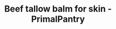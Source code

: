 ---
title: "Beef tallow balm for skin - PrimalPantry"
description: "Achieve a natural glow without the chemical nasties using beef tallow balm for skin from PrimalPantry"
type: custom
layout: products/tallow-skin-v1
balm-or-lav-60ml: price_1QKTaPFZRwx5tlYm5Eja3cDN
balm-or-ros-60ml: price_1QKTaPFZRwx5tlYmKaucrO1T
balm-or-neu-60ml: price_1QQFC1FZRwx5tlYmO05jTBP3
balm-or-van-60ml: price_1QKTaPFZRwx5tlYmkY0ItNsh
balm-or-patch-60ml: price_1QKTaPFZRwx5tlYmDHGwepLz
balm-or-orang-60ml: price_1QKTaPFZRwx5tlYmfBkYKLf5
balm-or-cedar-60ml: price_1QKTaPFZRwx5tlYmAwrOu4TS
balm-or-frank-60ml: price_1QKlwqFZRwx5tlYmBXKLp3kq
balm-or-vanrose-60ml: price_1QOcCmFZRwx5tlYmwqeC4IM0
balm-or-lav-100ml: price_1QQiXwFZRwx5tlYmpDHRxCBF
balm-or-ros-100ml: price_1QQiYkFZRwx5tlYmupY53HRo
balm-or-neu-100ml: price_1QQiZ1FZRwx5tlYmzHxpHRKW
balm-or-van-100ml: price_1QQiZFFZRwx5tlYmUWckttaJ
balm-or-patch-100ml: price_1QQiZQFZRwx5tlYmUvgb4wxU
balm-or-orang-100ml: price_1QQiZbFZRwx5tlYmmVSuFcrl
balm-or-cedar-100ml: price_1QQiZkFZRwx5tlYmMNiYqfXa
balm-or-frank-100ml: price_1QQiZxFZRwx5tlYmNuzkQEuL
balm-or-vanrose-100ml: price_1QQiW3FZRwx5tlYmy1SjewwV
balm-or-lav-175ml: price_1QKTaPFZRwx5tlYmmjolYXJw
balm-or-ros-175ml: price_1QKTaOFZRwx5tlYmYmwQS19W
balm-or-neu-175ml: price_1QKTaOFZRwx5tlYmJczAEf5i
balm-or-van-175ml: price_1QKTaOFZRwx5tlYm7DzWyBsq
balm-or-patch-175ml: price_1QKTaOFZRwx5tlYmiBVIpdAI
balm-or-orang-175ml: price_1QKTaOFZRwx5tlYmzY7OSyRN
balm-or-cedar-175ml: price_1QKTaOFZRwx5tlYmwFBJyYxW
balm-or-frank-175ml: price_1QKlxUFZRwx5tlYmdfMj85Ws
balm-or-vanrose-175ml: price_1QOcDOFZRwx5tlYmN21dnwQL
balm-or-lav-200ml: price_1QKTaOFZRwx5tlYmxTDKdi7P
balm-or-ros-200ml: price_1QKTaOFZRwx5tlYmqAqobRPz
balm-or-neu-200ml: price_1QKTaOFZRwx5tlYmgC5OP4jn
balm-or-van-200ml: price_1QKTaOFZRwx5tlYmLYwCx7kI
balm-or-patch-200ml: price_1QKTaOFZRwx5tlYmVxjsbq8x
balm-or-orang-200ml: price_1QKTaOFZRwx5tlYmg2BMW4LR
balm-or-cedar-200ml: price_1QKTaOFZRwx5tlYmhF12AHkv
balm-or-frank-200ml: price_1QKlyCFZRwx5tlYmAYJxQcJc
balm-or-vanrose-200ml: price_1QOcDcFZRwx5tlYmcOwNZTbN
balm-or-lav-60ml-sub-qtr: price_1QRNxhFZRwx5tlYm1avxXIF0
balm-or-ros-60ml-sub-qtr: price_1QRNy3FZRwx5tlYmPQk4aEki
balm-or-neu-60ml-sub-qtr: price_1QRNzDFZRwx5tlYmG3mvDnC9
balm-or-van-60ml-sub-qtr: price_1QRO0WFZRwx5tlYm8cuuApBI
balm-or-patch-60ml-sub-qtr: price_1QRO0qFZRwx5tlYmYpN2heYN
balm-or-orang-60ml-sub-qtr: price_1QRO1CFZRwx5tlYmvTfVsKtY
balm-or-cedar-60ml-sub-qtr: price_1QRO1UFZRwx5tlYmRfEwxeKP
balm-or-frank-60ml-sub-qtr: price_1QRO1lFZRwx5tlYmFZIvFIca
balm-or-lav-100ml-sub-qtr: price_1QRO4pFZRwx5tlYmgQe2lIZa
balm-or-ros-100ml-sub-qtr: price_1QRO5BFZRwx5tlYmKNbNy9hH
balm-or-neu-100ml-sub-qtr: price_1QRO5aFZRwx5tlYmOJPzwbfh
balm-or-van-100ml-sub-qtr: price_1QRO6ZFZRwx5tlYm8BBDBgr1
balm-or-patch-100ml-sub-qtr: price_1QRO6pFZRwx5tlYmG0eScoFu
balm-or-orang-100ml-sub-qtr: price_1QRO76FZRwx5tlYm2Xcj63mE
balm-or-cedar-100ml-sub-qtr: price_1QRO7OFZRwx5tlYmf3IXSX6A
balm-or-frank-100ml-sub-qtr: price_1QRO7gFZRwx5tlYmBig5FRre
balm-or-vanrose-100ml-sub-qtr: price_1QRO7tFZRwx5tlYmKpEab7xE
balm-or-lav-175ml-sub-qtr: price_1QRO89FZRwx5tlYmRlzmpjyp
balm-or-ros-175ml-sub-qtr: price_1QRO8eFZRwx5tlYmSFAB9kbH
balm-or-neu-175ml-sub-qtr: price_1QRO8tFZRwx5tlYmxyE0Wk1l
balm-or-van-175ml-sub-qtr: price_1QRO9BFZRwx5tlYmv2aPuNz1
balm-or-patch-175ml-sub-qtr: price_1QRO9gFZRwx5tlYmfPT7Ia9f
balm-or-orang-175ml-sub-qtr: price_1QROA1FZRwx5tlYmZMSiVERO
balm-or-cedar-175ml-sub-qtr: price_1QROAIFZRwx5tlYm0kNKkEkR
balm-or-frank-175ml-sub-qtr: price_1QROAnFZRwx5tlYm7drt2Tms
balm-or-lav-200ml-sub-qtr: price_1QROB1FZRwx5tlYmRBe6gdwj
balm-or-ros-200ml-sub-qtr: price_1QROBGFZRwx5tlYmEPHKBWW6
balm-or-neu-200ml-sub-qtr: price_1QROBUFZRwx5tlYmyMCfRBd8
balm-or-van-200ml-sub-qtr: price_1QROBgFZRwx5tlYmFcc3jddJ
balm-or-patch-200ml-sub-qtr: price_1QROC6FZRwx5tlYmwN8d07p6
balm-or-orang-200ml-sub-qtr: price_1QROBtFZRwx5tlYmHsQqD788
balm-or-cedar-200ml-sub-qtr: price_1QROCfFZRwx5tlYm9Ra8x03E
balm-or-frank-200ml-sub-qtr: price_1QROCsFZRwx5tlYmPFeKgVYB
balm-or-lav-60ml-sub-mth: price_1QROE0FZRwx5tlYmMDRLJZQX
balm-or-ros-60ml-sub-mth: price_1QROECFZRwx5tlYmHsQxys7k
balm-or-neu-60ml-sub-mth: price_1QROELFZRwx5tlYmNRfAn7fJ
balm-or-van-60ml-sub-mth: price_1QROEVFZRwx5tlYmOSwibH6i
balm-or-patch-60ml-sub-mth: price_1QROEfFZRwx5tlYmfSJvjHs0
balm-or-orang-60ml-sub-mth: price_1QROEqFZRwx5tlYmuPASG842
balm-or-cedar-60ml-sub-mth: price_1QROEzFZRwx5tlYmU9qE4WvU
balm-or-frank-60ml-sub-mth: price_1QROFCFZRwx5tlYmNwSkxWuI
balm-or-lav-100ml-sub-mth: price_1QROFNFZRwx5tlYmVu3kqGEs
balm-or-ros-100ml-sub-mth: price_1QROFZFZRwx5tlYmHhuHYEII
balm-or-neu-100ml-sub-mth: price_1QROFjFZRwx5tlYmxAAhkv72
balm-or-van-100ml-sub-mth: price_1QROFsFZRwx5tlYmvRvF0xB1
balm-or-patch-100ml-sub-mth: price_1QROG1FZRwx5tlYml8vqFOPk
balm-or-orang-100ml-sub-mth: price_1QROGBFZRwx5tlYmyB0tEcIb
balm-or-cedar-100ml-sub-mth: price_1QROGIFZRwx5tlYmWZiROyuY
balm-or-frank-100ml-sub-mth: price_1QROGQFZRwx5tlYmFiQujb8G
balm-or-vanrose-100ml-sub-mth: price_1QROGXFZRwx5tlYmwzpGIqxA
balm-or-lav-175ml-sub-mth: price_1QROGkFZRwx5tlYmG7nStyJ3
balm-or-ros-175ml-sub-mth: price_1QROGrFZRwx5tlYmBWi6Unt1
balm-or-neu-175ml-sub-mth: price_1QROH2FZRwx5tlYmF4o6UmQf
balm-or-van-175ml-sub-mth: price_1QROJlFZRwx5tlYmmCNNl7hk
balm-or-patch-175ml-sub-mth: price_1QROJuFZRwx5tlYmLV4xkf68
balm-or-orang-175ml-sub-mth: price_1QROK1FZRwx5tlYmNCN5ycg6
balm-or-cedar-175ml-sub-mth: price_1QROK9FZRwx5tlYmr4yAoZsp
balm-or-frank-175ml-sub-mth: price_1QROKIFZRwx5tlYmeMZRUxJh
balm-or-lav-200ml-sub-mth: price_1QROKVFZRwx5tlYm4tlcfW6D
balm-or-ros-200ml-sub-mth: price_1QROKmFZRwx5tlYmXQY85n4S
balm-or-neu-200ml-sub-mth: price_1QROKyFZRwx5tlYmxsSJ6NlL
balm-or-van-200ml-sub-mth: price_1QROL7FZRwx5tlYmXL7EQ2nY
balm-or-patch-200ml-sub-mth: price_1QROLFFZRwx5tlYmwo7R9R9e
balm-or-orang-200ml-sub-mth: price_1QROLRFZRwx5tlYmWbr1PnEM
balm-or-cedar-200ml-sub-mth: price_1QROLeFZRwx5tlYmUrNTu8xX
balm-or-frank-200ml-sub-mth: price_1QROLlFZRwx5tlYmNhk8WBwf
balm-or-lav-60ml-3pk: price_1QROT1FZRwx5tlYm80eGpgfV
balm-or-ros-60ml-3pk: price_1QROTBFZRwx5tlYmN99KDJCh
balm-or-neu-60ml-3pk: price_1QROTLFZRwx5tlYmk11CC9MI
balm-or-van-60ml-3pk: price_1QROTkFZRwx5tlYmCi4ZNhSq
balm-or-patch-60ml-3pk: price_1QROTsFZRwx5tlYmpSOYn3tQ
balm-or-orang-60ml-3pk: price_1QROU4FZRwx5tlYmL7BtknmE
balm-or-cedar-60ml-3pk: price_1QROUCFZRwx5tlYmH2bJkdBC
balm-or-frank-60ml-3pk: price_1QROUKFZRwx5tlYmXqwpn03v
balm-or-lav-100ml-3pk: price_1QROUSFZRwx5tlYmRiMe52Lb
balm-or-ros-100ml-3pk: price_1QROUeFZRwx5tlYmA84xNNfl
balm-or-neu-100ml-3pk: price_1QROUmFZRwx5tlYmAr1RKI7K
balm-or-van-100ml-3pk: price_1QROUvFZRwx5tlYmqJNRmf9R
balm-or-patch-100ml-3pk: price_1QROV9FZRwx5tlYm0PzLIKys
balm-or-orang-100ml-3pk: price_1QROVPFZRwx5tlYmxPXtSpQJ
balm-or-cedar-100ml-3pk: price_1QROVWFZRwx5tlYmPfEGyZgM
balm-or-frank-100ml-3pk: price_1QROVeFZRwx5tlYmIH77OTeC
balm-or-vanrose-100ml-3pk: price_1QROVoFZRwx5tlYmuGtydF8e
balm-or-lav-175ml-3pk: price_1QROVwFZRwx5tlYmhIxPJ2nI
balm-or-ros-175ml-3pk: price_1QROW5FZRwx5tlYmiwY6kDgp
balm-or-neu-175ml-3pk: price_1QROWDFZRwx5tlYm8HWAgVE2
balm-or-van-175ml-3pk: price_1QROWLFZRwx5tlYmUjIZu4jw
balm-or-patch-175ml-3pk: price_1QROWVFZRwx5tlYmcBMCqKeZ
balm-or-orang-175ml-3pk: price_1QROWcFZRwx5tlYmU9TilUFT
balm-or-cedar-175ml-3pk: price_1QROWkFZRwx5tlYm6apXHzuS
balm-or-frank-175ml-3pk: price_1QROWtFZRwx5tlYmJwPGPiu2
balm-or-lav-200ml-3pk: price_1QROX0FZRwx5tlYmYk5jcFmO
balm-or-ros-200ml-3pk: price_1QROX8FZRwx5tlYm6E1HH73k
balm-or-neu-200ml-3pk: price_1QROXIFZRwx5tlYmkeEXImd2
balm-or-van-200ml-3pk: price_1QROXSFZRwx5tlYmWddPkeoO
balm-or-patch-200ml-3pk: price_1QROXdFZRwx5tlYmByHWbzO2
balm-or-orang-200ml-3pk: price_1QROXlFZRwx5tlYmOXb9CN0c
balm-or-cedar-200ml-3pk: price_1QROXxFZRwx5tlYmee7TcBlV
balm-or-frank-200ml-3pk: price_1QROY7FZRwx5tlYmvTtDc5xt
wipe: true
---